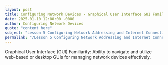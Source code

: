 ```yaml
---
layout: post
title: Configuring Network Devices - Graphical User Interface GUI Familiarity
date: 2025-01-10 12:00:00 -0000
author: Configuring Network Devices
quote: "content here"
subject: "Lesson 5 Configuring Network Addressing and Internet Connections"
permalink: "/Lesson 5 Configuring Network Addressing and Internet Connections/Configuring Network Devices/Configuring Network Devices - Graphical User Interface GUI Familiarity"
---
```


Graphical User Interface (GUI) Familiarity: Ability to navigate and utilize web-based or desktop GUIs for managing network devices effectively.
